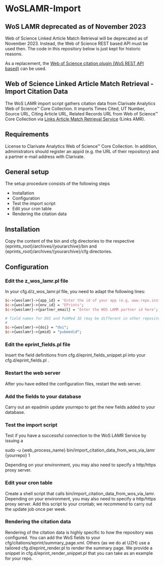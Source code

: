 # WoSLAMR-Import

## WoS LAMR deprecated as of November 2023

Web of Science Linked Article Match Retrieval will be deprecated as of November 2023. 
Instead, the Web of Science REST based API must be used then. 
The code in this repository below is just kept for historic reasons. 

As a replacement, the [Web of Science citation plugin (WoS REST API based)](https://github.com/eprintsug/wos/) can be used.


## Web of Science Linked Article Match Retrieval  - Import Citation Data

The WoS LAMR import script gathers citation data from Clarivate Analytics Web of Science™ 
Core Collection. It imports Times Cited, UT Number, Source URL, Citing Article URL, 
Related Records URL from Web of Science™ Core Collection via 
[Links Article Match Retrieval Service](http://wokinfo.com/directlinks/amrfaq/) (Links AMR).




## Requirements

License to Clarivate Analytics Web of Science™ Core Collection. In addition, administrators
should register an appid (e.g. the URL of their repository) and a partner e-mail address
with Clarivate.


## General setup

The setup procedure consists of the following steps

- Installation
- Configuration
- Test the import script
- Edit your cron table
- Rendering the citation data


## Installation

Copy the content of the bin and cfg directories to the respective 
{eprints_root}/archives/{yourarchive}/bin and {eprints_root}/archives/{yourarchive}/cfg 
directories.


## Configuration

### Edit the z_wos_lamr.pl file

In your cfg.d/z_wos_lamr.pl file, you need to adapt the following lines:

```perl
$c->{woslamr}->{app_id} = 'Enter the id of your app (e.g. www.repo.institution.com) here';
$c->{woslamr}->{env_id} = 'EPrints';
$c->{woslamr}->{partner_email} = 'Enter the WOS LAMR partner id here';

# field names for DOI and PubMed ID (may be different in other repositories)
#
$c->{woslamr}->{doi} = "doi";
$c->{woslamr}->{pmid} = "pubmedid";
```

### Edit the eprint_fields.pl file

Insert the field definitions from cfg.d/eprint_fields_snippet.pl into your 
cfg.d/eprint_fields.pl .



### Restart the web server

After you have edited the configuration files, restart the web server.


### Add the fields to your database

Carry out an epadmin update yourrepo to get the new fields added to your database.


### Test the import script

Test if you have a successful connection to the WoS LAMR Service by issuing a

sudo -u {web_process_name} bin/import_citation_data_from_wos_via_lamr {yourrepo} 1

Depending on your environment, you may also need to specify a http/https proxy server.


### Edit your cron table

Create a shell script that calls bin/import_citation_data_from_wos_via_lamr. 
Depending on your environment, you may also need to specify a http/https proxy server. 
Add this script to your crontab; we recommend to carry out the update job once per week. 

### Rendering the citation data

Rendering of the citation data is highly specific to how the repository was configured. 
You can add the WoS fields to your cfg/citations/eprint/summary_page.xml. Others (as we 
do at UZH) use a tailored cfg.d/eprint_render.pl to render the summary page. We provide
a snippet in cfg.d/eprint_render_snippet.pl that you can take as an example for your repo.
